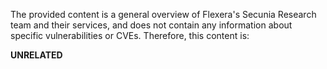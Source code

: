 The provided content is a general overview of Flexera's Secunia Research team and their services, and does not contain any information about specific vulnerabilities or CVEs. Therefore, this content is:

**UNRELATED**